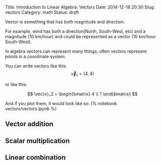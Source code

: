 Title: Introduction to Linear Algebra: Vectors
Date: 2014-12-18 20:30
Slug: vectors
Category: math
Status: draft

Vector is something that has both magnitude and direction.

For example, wind has both a direction(North, South-West, etc) and a magnitude (10 km/hour) and could be represented as a vector (10 km/hour South-West).

In algebra vectors can represent many things, often vectors represent points in a coordinate system.

You can write vectors like this:
$$\vec{v}_1 = (4,4)$$

or like this:

$$
\vec{v}_2 =
\begin{bmatrix}
4 \\ 1
\end{bmatrix}
$$

And if you plot them, it would look like so:
{% notebook vectors/vectors.ipynb %}


## Vector addition
## Scalar multiplication
## Linear combination




<style>
div.input {
    display: none;
}
</style>


<!--
Python code:

	:::python
	import numpy as np
	import matplotlib.pyplot as plt  
	import math

	soa =np.array( [ [0,0,4,4], [0,0,4,1],]) 
	X,Y,U,V = zip(*soa)
	plt.figure()
	ax = plt.gca()
	ax.quiver(X,Y,U,V,angles='xy',scale_units='xy',scale=1)
	ax.set_xlim([-1,8])
	ax.set_ylim([-1,8])
	plt.draw()
	plt.show()

Another graph notebook:
{% notebook vectors/another-graph.ipynb %}

-->
